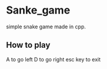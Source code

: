 # Sanke_game
simple snake game made in cpp.
## How to play
A to go left
D to go right
esc key to exit
